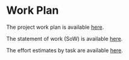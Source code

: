 # Work Plan

The project work plan is available [here](https://cssr4africa.github.io/workplan/CSSR4Africa_Work_Plan.pdf).

The statement of work (SoW) is available [here](https://cssr4africa.github.io/workplan/CSSR4Africa_SOW-Planner-IDT_Reseach_Grant.xlsx).

The effort estimates by task are available [here](https://cssr4africa.github.io/workplan/CSSR4Africa_Effort.xlsx).


